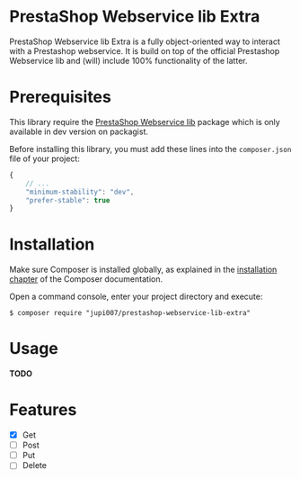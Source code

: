 PrestaShop Webservice lib Extra
===============================

PrestaShop Webservice lib Extra is a fully object-oriented way to interact with a Prestashop webservice. It is build on top of the official Prestashop Webservice lib and (will) include 100% functionality of the latter.

Prerequisites
=============

This library require the [PrestaShop Webservice lib](https://github.com/PrestaShop/PrestaShop-webservice-lib) package which is only available in dev version on packagist.

Before installing this library, you must add these lines into the `composer.json` file of your project:

```js
{
    // ...
    "minimum-stability": "dev",
    "prefer-stable": true
}
```

Installation
============

Make sure Composer is installed globally, as explained in the
[installation chapter](https://getcomposer.org/doc/00-intro.md)
of the Composer documentation.

Open a command console, enter your project directory and execute:

```console
$ composer require "jupi007/prestashop-webservice-lib-extra"
```

Usage
=====

**TODO**

Features
========

- [x] Get
- [ ] Post
- [ ] Put
- [ ] Delete
